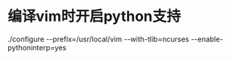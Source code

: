 # 编译vim时开启python支持
./configure --prefix=/usr/local/vim  --with-tlib=ncurses --enable-pythoninterp=yes

